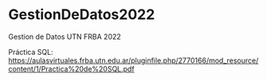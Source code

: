 # GestionDeDatos2022
Gestion de Datos UTN FRBA 2022

Práctica SQL: https://aulasvirtuales.frba.utn.edu.ar/pluginfile.php/2770166/mod_resource/content/1/Practica%20de%20SQL.pdf

